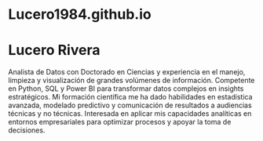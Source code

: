 # Lucero1984.github.io
# Lucero Rivera
Analista de Datos con Doctorado en Ciencias y experiencia en el manejo, limpieza y visualización de grandes volúmenes de información. Competente en Python, SQL y Power BI para transformar datos complejos en insights estratégicos. Mi formación científica me ha dado habilidades en estadística avanzada, modelado predictivo y comunicación de resultados a audiencias técnicas y no técnicas. Interesada en aplicar mis capacidades analíticas en entornos empresariales para optimizar procesos y apoyar la toma de decisiones.
